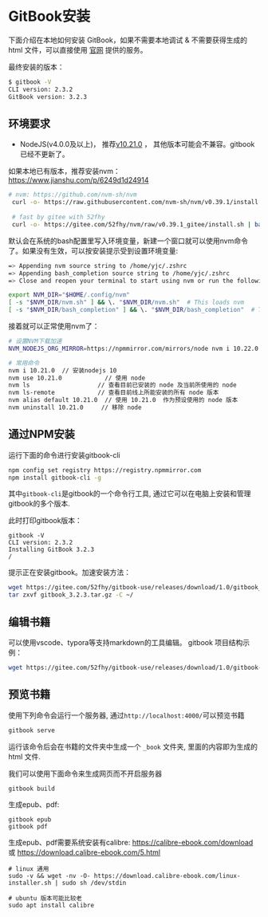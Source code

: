 # GitBook安装
下面介绍在本地如何安装 GitBook，如果不需要本地调试 & 不需要获得生成的 html 文件，可以直接使用 [官网](https://www.gitbook.com/) 提供的服务。
<!-- toc -->

最终安装的版本：
``` bash
$ gitbook -V
CLI version: 2.3.2
GitBook version: 3.2.3
```

## 环境要求

* NodeJS(v4.0.0及以上)， 推荐[v10.21.0](https://registry.npmmirror.com/binary.html?path=node/latest-v10.x/) ， 其他版本可能会不兼容。gitbook已经不更新了。

如果本地已有版本，推荐安装nvm：https://www.jianshu.com/p/6249d1d24914

``` bash
# nvm: https://github.com/nvm-sh/nvm
 curl -o- https://raw.githubusercontent.com/nvm-sh/nvm/v0.39.1/install.sh | bash
 
 # fast by gitee with 52fhy
 curl -o- https://gitee.com/52fhy/nvm/raw/v0.39.1_gitee/install.sh | bash
```

默认会在系统的bash配置里写入环境变量，新建一个窗口就可以使用nvm命令了。如果没有生效，可以按安装提示受到设置环境变量:
``` bash
=> Appending nvm source string to /home/yjc/.zshrc
=> Appending bash_completion source string to /home/yjc/.zshrc
=> Close and reopen your terminal to start using nvm or run the following to use it now:

export NVM_DIR="$HOME/.config/nvm"
[ -s "$NVM_DIR/nvm.sh" ] && \. "$NVM_DIR/nvm.sh"  # This loads nvm
[ -s "$NVM_DIR/bash_completion" ] && \. "$NVM_DIR/bash_completion"  # This loads nvm bash_completion
```

接着就可以正常使用nvm了：
``` bash
# 设置NVM下载加速
NVM_NODEJS_ORG_MIRROR=https://npmmirror.com/mirrors/node nvm i 10.22.0

# 常用命令
nvm i 10.21.0  // 安装nodejs 10
nvm use 10.21.0            // 使用 node
nvm ls                   // 查看目前已安装的 node 及当前所使用的 node
nvm ls-remote            // 查看目前线上所能安装的所有 node 版本
nvm alias default 10.21.0  // 使用 10.21.0  作为预设使用的 node 版本
nvm uninstall 10.21.0     // 移除 node 
```

## 通过NPM安装
运行下面的命令进行安装gitbook-cli
```bash
npm config set registry https://registry.npmmirror.com
npm install gitbook-cli -g 
```
其中`gitbook-cli`是gitbook的一个命令行工具, 通过它可以在电脑上安装和管理gitbook的多个版本.

此时打印gitbook版本：
```
gitbook -V               
CLI version: 2.3.2
Installing GitBook 3.2.3
/
```

提示正在安装gitbook。加速安装方法：
``` bash
wget https://gitee.com/52fhy/gitbook-use/releases/download/1.0/gitbook_3.2.3.tar.gz
tar zxvf gitbook_3.2.3.tar.gz -C ~/
```

## 编辑书籍
可以使用vscode、typora等支持markdown的工具编辑。
gitbook 项目结构示例：
``` bash
wget https://gitee.com/52fhy/gitbook-use/releases/download/1.0/gitbook-example.zip
```

## 预览书籍
使用下列命令会运行一个服务器, 通过`http://localhost:4000/`可以预览书籍
```bash
gitbook serve
```
运行该命令后会在书籍的文件夹中生成一个 `_book` 文件夹, 里面的内容即为生成的 html 文件.


我们可以使用下面命令来生成网页而不开启服务器
```bash
gitbook build
```

生成epub、pdf:
```
gitbook epub
gitbook pdf
```

生成epub、pdf需要系统安装有calibre: https://calibre-ebook.com/download 或 https://download.calibre-ebook.com/5.html
```
# linux 通用
sudo -v && wget -nv -O- https://download.calibre-ebook.com/linux-installer.sh | sudo sh /dev/stdin

# ubuntu 版本可能比较老
sudo apt install calibre
```


